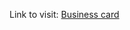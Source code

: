 Link to visit: <a href="https://funny-platypus-04d7cf.netlify.app/" target="_blank"> Business card </a>
